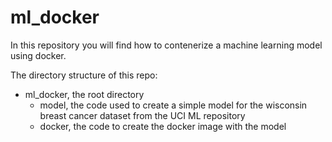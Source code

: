 # ml_docker

In this repository you will find how to contenerize a machine learning model using docker.


The directory structure of this repo:

- ml_docker, the root directory
    - model, the code used to create a simple model for the wisconsin breast cancer dataset from the UCI ML repository
    - docker, the code to create the docker image with the model
